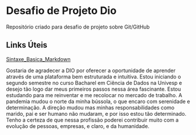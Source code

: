 # Desafio de Projeto Dio
Repositório criado para desafio de projeto sobre Git/GitHub

## Links Úteis
[Sintaxe_Basica_Markdown](https://www.markdownguide.org/)

Gostaria de agradecer a DIO por oferecer a oportunidade de aprender através de uma plataforma bem estruturada e intuitiva. Estou iniciando o segundo semestre no curso Bacharel em Ciência de Dados na Univesp e desejo tão logo dar meus primeiros passos nessa área fascinante. Estou estudando para me reinventar e me recolocar no mercado de trabalho. A pandemia mudou o norte da minha bússola, o que encaro com serenidade e determinação. A direção mudou mas minhas responsabilidades como marido, pai e ser humano não mudaram, e por isso estou tão determinado. Tenho a certeza de que nessa profissão poderei contribuir muito com a evolução de pessoas, empresas, e claro, e da humanidade. 

